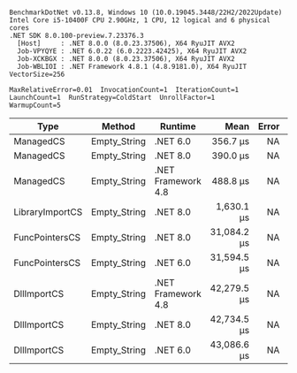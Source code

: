 ```

BenchmarkDotNet v0.13.8, Windows 10 (10.0.19045.3448/22H2/2022Update)
Intel Core i5-10400F CPU 2.90GHz, 1 CPU, 12 logical and 6 physical cores
.NET SDK 8.0.100-preview.7.23376.3
  [Host]     : .NET 8.0.0 (8.0.23.37506), X64 RyuJIT AVX2
  Job-VPYQYE : .NET 6.0.22 (6.0.2223.42425), X64 RyuJIT AVX2
  Job-XCKBGX : .NET 8.0.0 (8.0.23.37506), X64 RyuJIT AVX2
  Job-WBLIOI : .NET Framework 4.8.1 (4.8.9181.0), X64 RyuJIT VectorSize=256

MaxRelativeError=0.01  InvocationCount=1  IterationCount=1  
LaunchCount=1  RunStrategy=ColdStart  UnrollFactor=1  
WarmupCount=5  

```
| Type            | Method       | Runtime            | Mean        | Error | Median      | Min         | Max         | Allocated |
|---------------- |------------- |------------------- |------------:|------:|------------:|------------:|------------:|----------:|
| ManagedCS       | Empty_String | .NET 6.0           |    356.7 μs |    NA |    356.7 μs |    356.7 μs |    356.7 μs |     640 B |
| ManagedCS       | Empty_String | .NET 8.0           |    390.0 μs |    NA |    390.0 μs |    390.0 μs |    390.0 μs |     400 B |
| ManagedCS       | Empty_String | .NET Framework 4.8 |    488.8 μs |    NA |    488.8 μs |    488.8 μs |    488.8 μs |         - |
| LibraryImportCS | Empty_String | .NET 8.0           |  1,630.1 μs |    NA |  1,630.1 μs |  1,630.1 μs |  1,630.1 μs |     400 B |
| FuncPointersCS  | Empty_String | .NET 8.0           | 31,084.2 μs |    NA | 31,084.2 μs | 31,084.2 μs | 31,084.2 μs |     448 B |
| FuncPointersCS  | Empty_String | .NET 6.0           | 31,594.5 μs |    NA | 31,594.5 μs | 31,594.5 μs | 31,594.5 μs |     688 B |
| DllImportCS     | Empty_String | .NET Framework 4.8 | 42,279.5 μs |    NA | 42,279.5 μs | 42,279.5 μs | 42,279.5 μs |         - |
| DllImportCS     | Empty_String | .NET 8.0           | 42,734.5 μs |    NA | 42,734.5 μs | 42,734.5 μs | 42,734.5 μs |     400 B |
| DllImportCS     | Empty_String | .NET 6.0           | 43,086.6 μs |    NA | 43,086.6 μs | 43,086.6 μs | 43,086.6 μs |     640 B |
